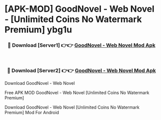 # [APK-MOD] GoodNovel - Web Novel - [Unlimited Coins No Watermark Premium] ybg1u



<div align="center">
<h3>🔴 Download [Server1] 👉👉 <a href="https://momento.my/?title=GoodNovel_-_Web_Novel">GoodNovel - Web Novel Mod Apk</a></h3><br>

<h3>🔴 Download [Server2] 👉👉 <a href="https://momento.my/?title=GoodNovel_-_Web_Novel">GoodNovel - Web Novel Mod Apk</a></h3>
</div>



Download GoodNovel - Web Novel 

Free APK MOD GoodNovel - Web Novel [Unlimited Coins No Watermark Premium]

Download GoodNovel - Web Novel [Unlimited Coins No Watermark Premium] Mod For Android
